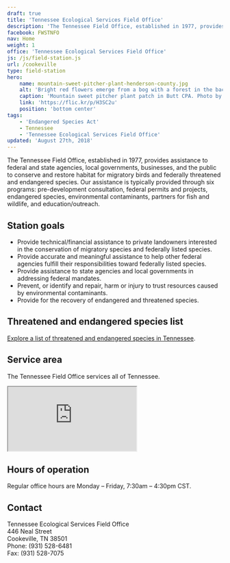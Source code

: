 ```yaml
---
draft: true
title: 'Tennessee Ecological Services Field Office'
description: 'The Tennessee Field Office, established in 1977, provides assistance to federal and state agencies, local governments, businesses, and the public to conserve and restore habitat for migratory birds and federally threatened and endangered species.'
facebook: FWSTNFO
nav: Home
weight: 1
office: 'Tennessee Ecological Services Field Office'
js: /js/field-station.js
url: /cookeville
type: field-station
hero:
    name: mountain-sweet-pitcher-plant-henderson-county.jpg
    alt: 'Bright red flowers emerge from a bog with a forest in the background.'
    caption: 'Mountain sweet pitcher plant patch in Butt CPA. Photo by Gary Peeples, USFWS.'
    link: 'https://flic.kr/p/H3SC2u'
    position: 'bottom center'
tags:
    - 'Endangered Species Act'
    - Tennessee
    - 'Tennessee Ecological Services Field Office'
updated: 'August 27th, 2018'
---
```


The Tennessee Field Office, established in 1977, provides assistance to federal and state agencies, local governments, businesses, and the public to conserve and restore habitat for migratory birds and federally threatened and endangered species. Our assistance is typically provided through six programs: pre-development consultation, federal permits and projects, endangered species, environmental contaminants, partners for fish and wildlife, and education/outreach.

## Station goals

- Provide technical/financial assistance to private landowners interested in the conservation of migratory species and federally listed species.
- Provide accurate and meaningful assistance to help other federal agencies fulfill their responsibilities toward federally listed species.
- Provide assistance to state agencies and local governments in addressing federal mandates.
- Prevent, or identify and repair, harm or injury to trust resources caused by environmental contaminants.
- Provide for the recovery of endangered and threatened species.

## Threatened and endangered species list

[Explore a list of threatened and endangered species in Tennessee](https://ecos.fws.gov/ecp0/reports/species-listed-by-state-report?state=TN&status=listed).

## Service area

The Tennessee Field Office services all of Tennessee.

<iframe src="https://usfws.github.io/southeast-mega-map/?state=Tennessee" class="state-map" title="Find a local field station"></iframe>

## Hours of operation

Regular office hours are Monday – Friday, 7:30am – 4:30pm CST.

## Contact

Tennessee Ecological Services Field Office  
446 Neal Street  
Cookeville, TN  38501  
Phone: (931) 528-6481  
Fax: (931) 528-7075

<br><br>